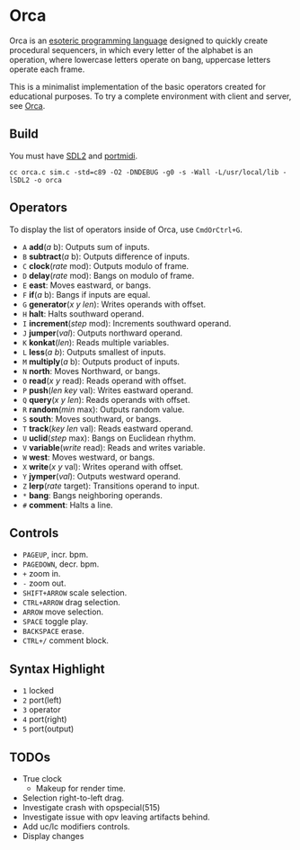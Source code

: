 # Orca

Orca is an [esoteric programming language](https://wiki.xxiivv.com/orca) designed to quickly create procedural sequencers, in which every letter of the alphabet is an operation, where lowercase letters operate on bang, uppercase letters operate each frame.

This is a minimalist implementation of the basic operators created for educational purposes. To try a complete environment with client and server, see [Orca](https://git.sr.ht/~rabbits/orca).

## Build

You must have [SDL2](https://wiki.libsdl.org/) and [portmidi](http://portmedia.sourceforge.net/portmidi/).

```
cc orca.c sim.c -std=c89 -O2 -DNDEBUG -g0 -s -Wall -L/usr/local/lib -lSDL2 -o orca
```

## Operators

To display the list of operators inside of Orca, use `CmdOrCtrl+G`.

- `A` **add**(*a* b): Outputs sum of inputs.
- `B` **subtract**(*a* b): Outputs difference of inputs.
- `C` **clock**(*rate* mod): Outputs modulo of frame.
- `D` **delay**(*rate* mod): Bangs on modulo of frame.
- `E` **east**: Moves eastward, or bangs.
- `F` **if**(*a* b): Bangs if inputs are equal.
- `G` **generator**(*x* *y* *len*): Writes operands with offset.
- `H` **halt**: Halts southward operand.
- `I` **increment**(*step* mod): Increments southward operand.
- `J` **jumper**(*val*): Outputs northward operand.
- `K` **konkat**(*len*): Reads multiple variables.
- `L` **less**(*a* *b*): Outputs smallest of inputs.
- `M` **multiply**(*a* b): Outputs product of inputs.
- `N` **north**: Moves Northward, or bangs.
- `O` **read**(*x* *y* read): Reads operand with offset.
- `P` **push**(*len* *key* val): Writes eastward operand.
- `Q` **query**(*x* *y* *len*): Reads operands with offset.
- `R` **random**(*min* max): Outputs random value.
- `S` **south**: Moves southward, or bangs.
- `T` **track**(*key* *len* val): Reads eastward operand.
- `U` **uclid**(*step* max): Bangs on Euclidean rhythm.
- `V` **variable**(*write* read): Reads and writes variable.
- `W` **west**: Moves westward, or bangs.
- `X` **write**(*x* *y* val): Writes operand with offset.
- `Y` **jymper**(*val*): Outputs westward operand.
- `Z` **lerp**(*rate* target): Transitions operand to input.
- `*` **bang**: Bangs neighboring operands.
- `#` **comment**: Halts a line.

## Controls

- `PAGEUP`, incr. bpm.
- `PAGEDOWN`, decr. bpm.
- `+` zoom in.
- `-` zoom out.
- `SHIFT+ARROW` scale selection.
- `CTRL+ARROW` drag selection.
- `ARROW` move selection.
- `SPACE` toggle play.
- `BACKSPACE` erase.
- `CTRL+/` comment block.

## Syntax Highlight

- `1` locked
- `2` port(left)
- `3` operator
- `4` port(right)
- `5` port(output)

## TODOs

- True clock
	- Makeup for render time.
- Selection right-to-left drag.
- Investigate crash with opspecial(515)
- Investigate issue with opv leaving artifacts behind.
- Add uc/lc modifiers controls.
- Display changes
